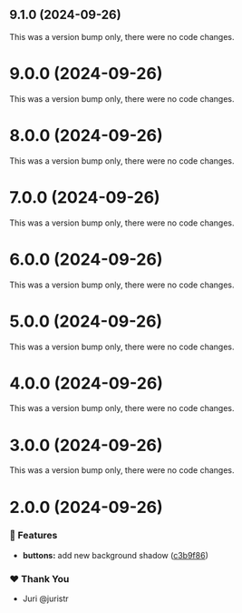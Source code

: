 ## 9.1.0 (2024-09-26)

This was a version bump only, there were no code changes.

# 9.0.0 (2024-09-26)

This was a version bump only, there were no code changes.

# 8.0.0 (2024-09-26)

This was a version bump only, there were no code changes.

# 7.0.0 (2024-09-26)

This was a version bump only, there were no code changes.

# 6.0.0 (2024-09-26)

This was a version bump only, there were no code changes.

# 5.0.0 (2024-09-26)

This was a version bump only, there were no code changes.

# 4.0.0 (2024-09-26)

This was a version bump only, there were no code changes.

# 3.0.0 (2024-09-26)

This was a version bump only, there were no code changes.

# 2.0.0 (2024-09-26)


### 🚀 Features

- **buttons:** add new background shadow ([c3b9f86](https://github.com/danhnguyen-agilityio/tuskydesign/commit/c3b9f86))

### ❤️  Thank You

- Juri @juristr